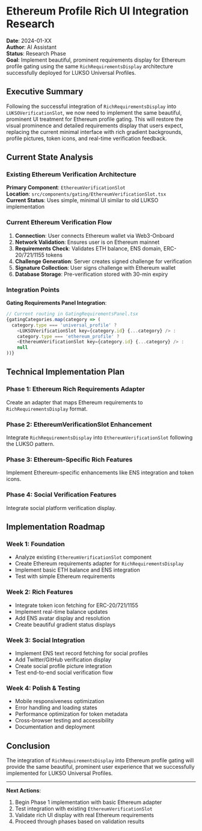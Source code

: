 # Ethereum Profile Rich UI Integration Research

**Date**: 2024-01-XX  
**Author**: AI Assistant  
**Status**: Research Phase  
**Goal**: Implement beautiful, prominent requirements display for Ethereum profile gating using the same `RichRequirementsDisplay` architecture successfully deployed for LUKSO Universal Profiles.

## Executive Summary

Following the successful integration of `RichRequirementsDisplay` into `LUKSOVerificationSlot`, we now need to implement the same beautiful, prominent UI treatment for Ethereum profile gating. This will restore the visual prominence and detailed requirements display that users expect, replacing the current minimal interface with rich gradient backgrounds, profile pictures, token icons, and real-time verification feedback.

## Current State Analysis

### Existing Ethereum Verification Architecture

**Primary Component**: `EthereumVerificationSlot`  
**Location**: `src/components/gating/EthereumVerificationSlot.tsx`  
**Current Status**: Uses simple, minimal UI similar to old LUKSO implementation

### Current Ethereum Verification Flow

1. **Connection**: User connects Ethereum wallet via Web3-Onboard
2. **Network Validation**: Ensures user is on Ethereum mainnet  
3. **Requirements Check**: Validates ETH balance, ENS domain, ERC-20/721/1155 tokens
4. **Challenge Generation**: Server creates signed challenge for verification
5. **Signature Collection**: User signs challenge with Ethereum wallet
6. **Database Storage**: Pre-verification stored with 30-min expiry

### Integration Points

**Gating Requirements Panel Integration**:
```typescript
// Current routing in GatingRequirementsPanel.tsx
{gatingCategories.map(category => (
  category.type === 'universal_profile' ? 
    <LUKSOVerificationSlot key={category.id} {...category} /> :
    category.type === 'ethereum_profile' ?
    <EthereumVerificationSlot key={category.id} {...category} /> :
    null
))}
```

## Technical Implementation Plan

### Phase 1: Ethereum Rich Requirements Adapter

Create an adapter that maps Ethereum requirements to `RichRequirementsDisplay` format.

### Phase 2: EthereumVerificationSlot Enhancement

Integrate `RichRequirementsDisplay` into `EthereumVerificationSlot` following the LUKSO pattern.

### Phase 3: Ethereum-Specific Rich Features

Implement Ethereum-specific enhancements like ENS integration and token icons.

### Phase 4: Social Verification Features

Integrate social platform verification display.

## Implementation Roadmap

### Week 1: Foundation
- Analyze existing `EthereumVerificationSlot` component
- Create Ethereum requirements adapter for `RichRequirementsDisplay`
- Implement basic ETH balance and ENS integration
- Test with simple Ethereum requirements

### Week 2: Rich Features  
- Integrate token icon fetching for ERC-20/721/1155
- Implement real-time balance updates
- Add ENS avatar display and resolution
- Create beautiful gradient status displays

### Week 3: Social Integration
- Implement ENS text record fetching for social profiles
- Add Twitter/GitHub verification display
- Create social profile picture integration
- Test end-to-end social verification flow

### Week 4: Polish & Testing
- Mobile responsiveness optimization
- Error handling and loading states
- Performance optimization for token metadata
- Cross-browser testing and accessibility
- Documentation and deployment

## Conclusion

The integration of `RichRequirementsDisplay` into Ethereum profile gating will provide the same beautiful, prominent user experience that we successfully implemented for LUKSO Universal Profiles.

---

**Next Actions**:
1. Begin Phase 1 implementation with basic Ethereum adapter
2. Test integration with existing `EthereumVerificationSlot`
3. Validate rich UI display with real Ethereum requirements
4. Proceed through phases based on validation results 
